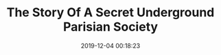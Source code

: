 ---
layout: post
title: The Story Of A Secret Underground Parisian Society
date: 2019-12-04 00:18:23
categories: hacking
short_description: Deep in the heart of Paris, a series of underground tunnels snakes across the city. 
external_url: https://hackaday.com/2019/12/04/the-story-of-a-secret-underground-parisian-society/
---